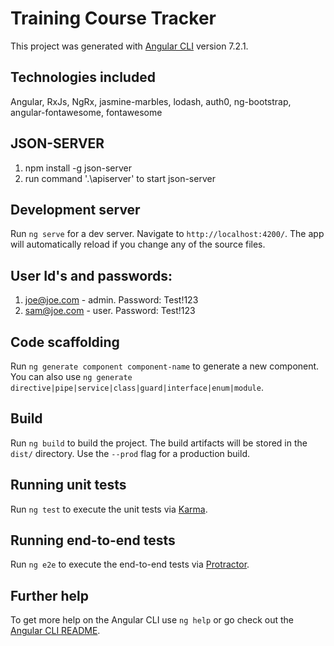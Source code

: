 # Training Course Tracker

This project was generated with [Angular CLI](https://github.com/angular/angular-cli) version 7.2.1.

## Technologies included

Angular, RxJs, NgRx, jasmine-marbles, lodash, auth0, ng-bootstrap, angular-fontawesome, fontawesome

## JSON-SERVER

1. npm install -g json-server
2. run command '.\apiserver' to start json-server

## Development server

Run `ng serve` for a dev server. Navigate to `http://localhost:4200/`. The app will automatically reload if you change any of the source files.

## User Id's and passwords:

1. joe@joe.com - admin.  Password: Test!123
2. sam@joe.com - user.  Password: Test!123

## Code scaffolding

Run `ng generate component component-name` to generate a new component. You can also use `ng generate directive|pipe|service|class|guard|interface|enum|module`.

## Build

Run `ng build` to build the project. The build artifacts will be stored in the `dist/` directory. Use the `--prod` flag for a production build.

## Running unit tests

Run `ng test` to execute the unit tests via [Karma](https://karma-runner.github.io).

## Running end-to-end tests

Run `ng e2e` to execute the end-to-end tests via [Protractor](http://www.protractortest.org/).

## Further help

To get more help on the Angular CLI use `ng help` or go check out the [Angular CLI README](https://github.com/angular/angular-cli/blob/master/README.md).